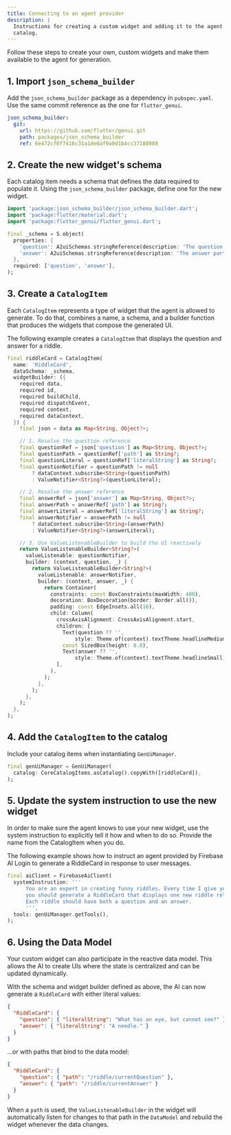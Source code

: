```yaml
---
title: Connecting to an agent provider
description: |
  Instructions for creating a custom widget and adding it to the agent's
  catalog.
---
```


Follow these steps to create your own, custom widgets and make them available
to the agent for generation.

## 1. Import `json_schema_builder`

Add the `json_schema_builder` package as a dependency in `pubspec.yaml`. Use the
same commit reference as the one for `flutter_genui`.

```yaml
json_schema_builder:
  git:
    url: https://github.com/flutter/genui.git
    path: packages/json_schema_builder
    ref: 6e472cf0f7416c31a1de6af9a0d1b4cc37188989
```

## 2. Create the new widget's schema

Each catalog item needs a schema that defines the data required to populate it.
Using the `json_schema_builder` package, define one for the new widget.

```dart
import 'package:json_schema_builder/json_schema_builder.dart';
import 'package:flutter/material.dart';
import 'package:flutter_genui/flutter_genui.dart';

final _schema = S.object(
  properties: {
    'question': A2uiSchemas.stringReference(description: 'The question part of a riddle.'),
    'answer': A2uiSchemas.stringReference(description: 'The answer part of a riddle.'),
  },
  required: ['question', 'answer'],
);
```

## 3. Create a `CatalogItem`

Each `CatalogItem` represents a type of widget that the agent is allowed to
generate. To do that, combines a name, a schema, and a builder function that
produces the widgets that compose the generated UI.

The following example creates a `CatalogItem` that displays the question and
answer for a riddle.

```dart
final riddleCard = CatalogItem(
  name: 'RiddleCard',
  dataSchema: _schema,
  widgetBuilder: ({
    required data,
    required id,
    required buildChild,
    required dispatchEvent,
    required context,
    required dataContext,
  }) {
    final json = data as Map<String, Object?>;

    // 1. Resolve the question reference
    final questionRef = json['question'] as Map<String, Object?>;
    final questionPath = questionRef['path'] as String?;
    final questionLiteral = questionRef['literalString'] as String?;
    final questionNotifier = questionPath != null
        ? dataContext.subscribe<String>(questionPath)
        : ValueNotifier<String?>(questionLiteral);

    // 2. Resolve the answer reference
    final answerRef = json['answer'] as Map<String, Object?>;
    final answerPath = answerRef['path'] as String?;
    final answerLiteral = answerRef['literalString'] as String?;
    final answerNotifier = answerPath != null
        ? dataContext.subscribe<String>(answerPath)
        : ValueNotifier<String?>(answerLiteral);

    // 3. Use ValueListenableBuilder to build the UI reactively
    return ValueListenableBuilder<String?>(
      valueListenable: questionNotifier,
      builder: (context, question, _) {
        return ValueListenableBuilder<String?>(
          valueListenable: answerNotifier,
          builder: (context, answer, _) {
            return Container(
              constraints: const BoxConstraints(maxWidth: 400),
              decoration: BoxDecoration(border: Border.all()),
              padding: const EdgeInsets.all(16),
              child: Column(
                crossAxisAlignment: CrossAxisAlignment.start,
                children: [
                  Text(question ?? '',
                      style: Theme.of(context).textTheme.headlineMedium),
                  const SizedBox(height: 8.0),
                  Text(answer ?? '',
                      style: Theme.of(context).textTheme.headlineSmall),
                ],
              ),
            );
          },
        );
      },
    );
  },
);
```

## 4. Add the `CatalogItem` to the catalog

Include your catalog items when instantiating `GenUiManager`.

```dart
final genUiManager = GenUiManager(
  catalog: CoreCatalogItems.asCatalog().copyWith([riddleCard]),
);
```

## 5. Update the system instruction to use the new widget

In order to make sure the agent knows to use your new widget, use the system
instruction to explicitly tell it how and when to do so. Provide the name from
the CatalogItem when you do.

The following example shows how to instruct an agent provided by Firebase AI
Login to generate a RiddleCard in response to user messages.

```dart
final aiClient = FirebaseAiClient(
  systemInstruction: '''
      You are an expert in creating funny riddles. Every time I give you a word,
      you should generate a RiddleCard that displays one new riddle related to that word.
      Each riddle should have both a question and an answer.
      ''',
  tools: genUiManager.getTools(),
);
```

## 6. Using the Data Model

Your custom widget can also participate in the reactive data model. This allows the AI to create UIs where the state is centralized and can be updated dynamically.

With the schema and widget builder defined as above, the AI can now generate a `RiddleCard` with either literal values:

```json
{
  "RiddleCard": {
    "question": { "literalString": "What has an eye, but cannot see?" },
    "answer": { "literalString": "A needle." }
  }
}
```

...or with paths that bind to the data model:

```json
{
  "RiddleCard": {
    "question": { "path": "/riddle/currentQuestion" },
    "answer": { "path": "/riddle/currentAnswer" }
  }
}
```

When a `path` is used, the `ValueListenableBuilder` in the widget will automatically listen for changes to that path in the `DataModel` and rebuild the widget whenever the data changes.
